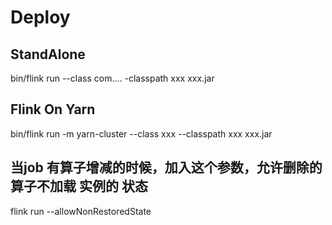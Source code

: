 # Deploy
## StandAlone
bin/flink run --class com.... -classpath xxx xxx.jar
## Flink On Yarn
bin/flink run -m yarn-cluster --class xxx --classpath xxx xxx.jar

## 当job 有算子增减的时候，加入这个参数，允许删除的算子不加载 实例的 状态
flink run --allowNonRestoredState